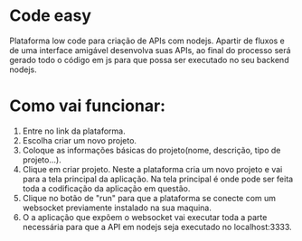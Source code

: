 # Code easy

Plataforma low code para criação de APIs com nodejs.
Apartir de fluxos e de uma interface amigável desenvolva suas APIs, ao final do processo será gerado todo o código em js para que possa ser executado no seu backend nodejs.


# Como vai funcionar:

1. Entre no link da plataforma.
2. Escolha criar um novo projeto.
3. Coloque as informações básicas do projeto(nome, descrição, tipo de projeto...).
4. Clique em criar projeto.
  Neste a plataforma cria um novo projeto e vai para a tela principal da aplicação. Na tela principal é onde pode ser feita toda a codificação da aplicação em questão.
5. Clique no botão de "run" para que a plataforma se conecte com um websocket previamente instalado na sua maquina.
6. O a aplicação que expõem o websocket vai executar toda a parte necessária para que a API em nodejs seja executado no localhost:3333.
